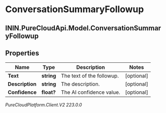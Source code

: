 # ConversationSummaryFollowup

## ININ.PureCloudApi.Model.ConversationSummaryFollowup

## Properties

|Name | Type | Description | Notes|
|------------ | ------------- | ------------- | -------------|
| **Text** | **string** | The text of the followup. | [optional] |
| **Description** | **string** | The description. | [optional] |
| **Confidence** | **float?** | The AI confidence value. | [optional] |



_PureCloudPlatform.Client.V2 223.0.0_
